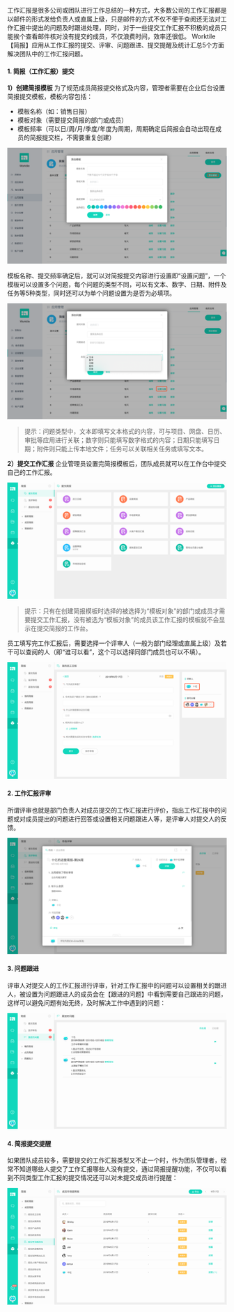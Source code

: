 工作汇报是很多公司或团队进行工作总结的一种方式，大多数公司的工作汇报都是以邮件的形式发给负责人或直属上级，只是邮件的方式不仅不便于查阅还无法对工作汇报中提出的问题及时跟进处理，同时，对于一些提交工作汇报不积极的成员只能挨个查看邮件核对没有提交的成员，不仅浪费时间，效率还很低。
Worktile【简报】应用从工作汇报的提交、评审、问题跟进、提交提醒及统计汇总5个方面解决团队中的工作汇报问题。

#### 1. 简报（工作汇报）提交

**1）创建简报模板**
为了规范成员简报提交格式及内容，管理者需要在企业后台设置简报提交模板，模板内容包括：
* 模板名称（如：销售日报）
* 模板对象（需要提交简报的部门或成员）
* 模板频率（可以日/周/月/季度/年度为周期，周期确定后简报会自动出现在成员的简报提交栏，不需要重复创建）

![](/assets/简报-简报模板.png)

模板名称、提交频率确定后，就可以对简报提交内容进行设置即“设置问题”，一个模板可以设置多个问题，每个问题的类型不同，可以有文本、数字、日期、附件及任务等5种类型，同时还可以为单个问题设置为是否为必填项。

![](/assets/简报-问题设置.png)

> 提示：问题类型中，文本即填写文本格式的内容，可与项目、网盘、日历、审批等应用进行关联；数字则只能填写数字格式的内容；日期只能填写日期；附件则只能上传本地文件；任务可以关联相关任务或填写文本。

**2）提交工作汇报**
企业管理员设置完简报模板后，团队成员就可以在工作台中提交自己的工作汇报。

![](/assets/简报-提交简报.png)

> 提示：只有在创建简报模板时选择的被选择为“模板对象”的部门或成员才需要提交工作汇报，没有被选为“模板对象”的成员该工作汇报的模板就不会显示在提交简报的工作台。

员工填写完工作汇报后，需要选择一个评审人（一般为部门经理或直属上级）及若干可以查阅的人（即“谁可以看”，这个可以选择同部门成员也可以不填）。

![](/assets/简报-提交简报2.png)

#### 2. 工作汇报评审

所谓评审也就是部门负责人对成员提交的工作汇报进行评价，指出工作汇报中的问题或对成员提出的问题进行回答或设置相关问题跟进人等，是评审人对提交人的反馈。

![](/assets/简报-评审.png)

#### 3. 问题跟进

评审人对提交人的工作汇报进行评审，针对工作汇报中的问题可以设置相关的跟进人，被设置为问题跟进人的成员会在【跟进的问题】中看到需要自己跟进的问题，这样可以避免问题有始无终，及时解决工作中遇到的问题：

![](/assets/简报-问题跟进.png)

#### 4. 简报提交提醒

如果团队成员较多，需要提交的工作汇报类型又不止一个时，作为团队管理者，经常不知道哪些人提交了工作汇报哪些人没有提交，通过简报提醒功能，不仅可以看到不同类型工作汇报的提交情况还可以对未提交成员进行提醒：

![](/assets/简报-简报提醒.png)
